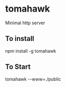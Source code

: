 tomahawk
========

Minimal http server


## To install 

npm install -g tomahawk


## To Start

tomahawk --www=./public

